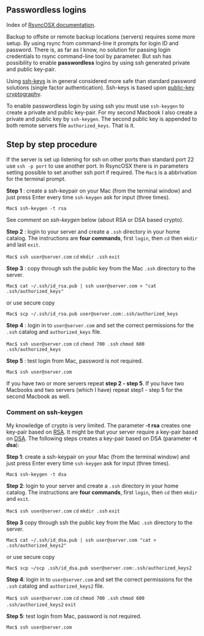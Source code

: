## Passwordless logins

Index of [RsyncOSX documentation](https://rsyncosx.github.io/Documentation/).
 
Backup to offsite or remote backup locations (servers) requires some more setup. By using rsync from command-line it prompts for login ID and password. There is, as far as I know, no solution for passing login credentials to rsync command-line tool by parameter. But ssh has possibility to enable **passwordless** logins by using ssh generated private and public key-pair. 

Using [ssh-keys](https://wiki.archlinux.org/index.php/SSH_keys) is in general considered more safe than standard password solutions (single factor authentication). Ssh-keys is based upon [public-key cryptography](https://en.wikipedia.org/wiki/Public-key_cryptography).

To enable passwordless login by using ssh you must use `ssh-keygen` to create a private and public key-pair. For my second Macbook I also create a private and public key by `ssh-keygen`. The second public key is appended to both remote servers file `authorized_keys`. That is it.

## Step by step procedure

If the server is set up listening for ssh on other ports than standard port 22 use `ssh -p port` to use another port. In RsyncOSX there is in parameters setting possible to set another ssh port if required. The `Mac$` is a abbrivation for the terminal prompt.

**Step 1** : create a ssh-keypair on your Mac (from the terminal window) and just press Enter every time `ssh-keygen` ask for input (three times). 

`Mac$ ssh-­keygen -­t rsa`

See _comment on ssh-keygen_ below (about RSA or DSA based crypto).

**Step 2** : login to your server and create a `.ssh` directory in your home catalog. The instructions are **four commands**, first `login`, then `cd` then `mkdir` and last `exit`.

`Mac$ ssh user@server.com` `cd` `mkdir .ssh` `exit`

**Step 3** : copy through ssh the public key from the Mac `.ssh` directory to the server.

`Mac$ cat ~/.ssh/id_rsa.pub | ssh user@server.com > "cat .ssh/authorized_keys"`

or use secure copy

`Mac$ scp ~/.ssh/id_rsa.pub user@server.com:.ssh/authorized_keys`

**Step 4** : login in to `user@server.com` and set the correct permissions for the `.ssh` catalog and `authorized_keys` file.

`Mac$ ssh user@server.com` `cd` `chmod 700 .ssh` `chmod 600 .ssh/authorized_keys`

**Step 5** : test login from Mac, password is not required.

`Mac$ ssh user@server.com`

If you have two or more servers repeat **step 2 - step 5**. If you have two Macbooks and two servers (which I have) repeat step1 - step 5 for the second Macbook as well.

### Comment on ssh-keygen

My knowledge of crypto is very limited. The parameter **-t rsa** creates one key-pair based on <a href="https://en.wikipedia.org/wiki/RSA_(cryptosystem)" target="_blank">RSA</a>. It might be that your server require a key-pair based on <a href="https://en.wikipedia.org/wiki/Digital_Signature_Algorithm" target="_blank">DSA</a>. The following steps creates a key-pair based on DSA (parameter **-t dsa**):

**Step 1**: create a ssh-keypair on your Mac (from the terminal window) and just press Enter every time `ssh-keygen` ask for input (three times).

`Mac$ ssh-­keygen -­t dsa`

**Step 2**: login to your server and create a `.ssh` directory in your home catalog. The instructions are **four commands**, first `login`, then `cd` then `mkdir` and `exit`.

`Mac$ ssh user@server.com` `cd` `mkdir .ssh` `exit`

**Step 3** copy through ssh the public key from the Mac `.ssh` directory to the server.

`Mac$ cat ~/.ssh/id_dsa.pub | ssh user@server.com "cat > .ssh/authorized_keys2"` 

or use secure copy

`Mac$ scp ~/scp .ssh/id_dsa.pub user@server.com:.ssh/authorized_keys2`

**Step 4**: login in to `user@server.com` and set the correct permissions for the `.ssh` catalog and `authorized_keys2` file.

`Mac$ ssh user@server.com` `cd` `chmod 700 .ssh` `chmod 600 .ssh/authorized_keys2` `exit`

**Step 5**: test login from Mac, password is not required.

`Mac$ ssh user@server.com`

